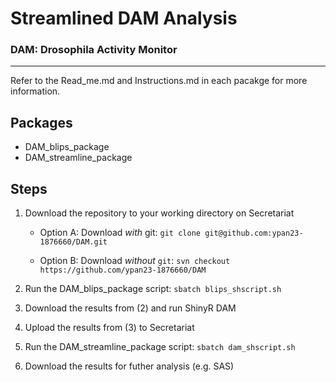 # **Streamlined DAM Analysis**

### **DAM**: **D**rosophila **A**ctivity **M**onitor

---

Refer to the Read_me.md and Instructions.md in each pacakge for more information.

## Packages

- DAM_blips_package
- DAM_streamline_package

## Steps

1. Download the repository to your working directory on Secretariat

   - Option A: Download _with_ git: `git clone git@github.com:ypan23-1876660/DAM.git`

   - Option B: Download _without_ `git`: `svn checkout https://github.com/ypan23-1876660/DAM`

2. Run the DAM_blips_package script: `sbatch blips_shscript.sh`

3. Download the results from (2) and run ShinyR DAM

4. Upload the results from (3) to Secretariat

5. Run the DAM_streamline_package script: `sbatch dam_shscript.sh`

6. Download the results for futher analysis (e.g. SAS)
